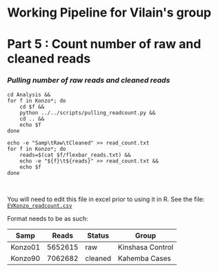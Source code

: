 # Working Pipeline for Vilain's group
# Part 5 : Count number of raw and cleaned reads

### *__Pulling number of raw reads and cleaned reads__*
```
cd Analysis &&
for f in Konzo*; do
    cd $f &&
    python ../../scripts/pulling_readcount.py &&
    cd .. &&
    echo $f
done

echo -e "Samp\tRaw\tCleaned" >> read_count.txt
for f in Konzo*; do
    reads=$(cat $f/flexbar_reads.txt) &&
    echo -e "${f}\t${reads}" >> read_count.txt &&
    echo $f
done
```
<br />

You will need to edit this file in excel prior to using it in R. See the file: [`EVKonzo_readcount.csv`](https://github.com/kmgibson/EV_konzo/blob/master/EVKonzo_readcount.csv)

Format needs to be as such:<br />

| Samp     | Reads   | Status | Group |
| -------------- | ----------- | ------ | ------- |
| Konzo01 | 5652615    | raw    | Kinshasa Control|
| Konzo90	| 7062682	| cleaned	| Kahemba Cases |